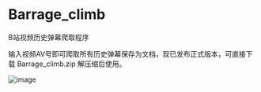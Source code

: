 # Barrage_climb

B站视频历史弹幕爬取程序

输入视频AV号即可爬取所有历史弹幕保存为文档，现已发布正式版本，可直接下载 Barrage_climb.zip 解压缩后使用。

![image](https://github.com/SundaeCHX/Little_python/blob/master/Barrage_climb/pig.png)

